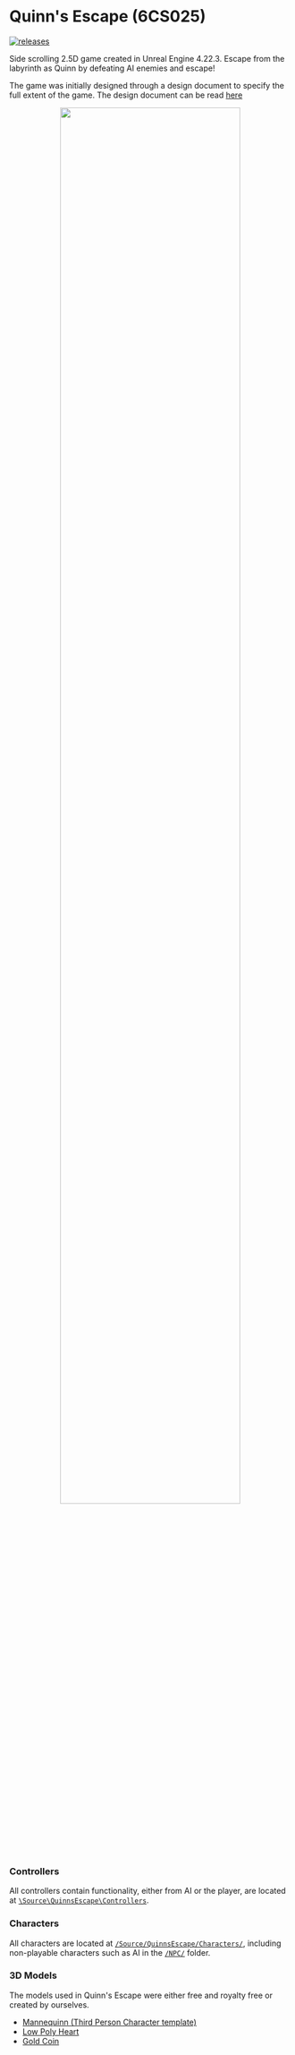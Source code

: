 # Quinn's Escape (6CS025)


[![releases](https://img.shields.io/badge/download-/releases/-green.svg?style=flat-square)](https://github.com/JoshLmao/6CS025-QuinnsEscape/releases)

Side scrolling 2.5D game created in Unreal Engine 4.22.3. Escape from the labyrinth as Quinn by defeating AI enemies and escape!

The game was initially designed through a design document to specify the full extent of the game. The design document can be read [here](./Team%20J&S%20Design%20Document.pdf)

<p align="center">
	<img src="https://user-images.githubusercontent.com/22716832/113855790-5877c700-9798-11eb-8bae-f88d569fbaa3.jpg" width="80%" />
</p>

### Controllers

All controllers contain functionality, either from AI or the player, are located at [```\Source\QuinnsEscape\Controllers```]((/QuinnsEscape/Source/QuinnsEscape/Controllers/)). 

### Characters

All characters are located at [```/Source/QuinnsEscape/Characters/```](/QuinnsEscape/Source/QuinnsEscape/Characters/), including non-playable characters such as AI in the [```/NPC/```](/QuinnsEscape/Source/QuinnsEscape/Characters/NPC/) folder. 

### 3D Models

The models used in Quinn's Escape were either free and royalty free or created by ourselves.

* [Mannequinn (Third Person Character template)](https://docs.unrealengine.com/en-US/Resources/Templates/ThirdPerson/index.html)
* [Low Poly Heart](https://www.cgtrader.com/free-3d-models/character/anatomy/love-low-poly)
* [Gold Coin](https://www.cgtrader.com/free-3d-models/character/fantasy/super-mario-style-golden-coin)
